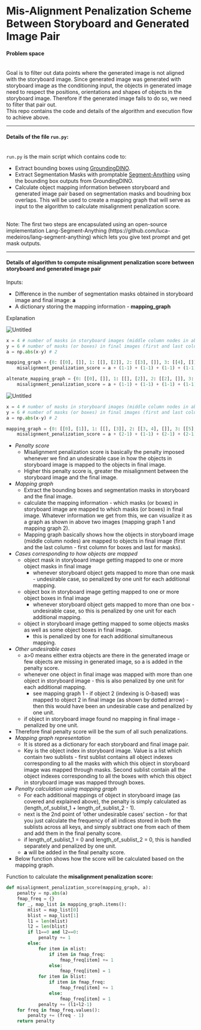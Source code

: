 # Mis-Alignment Penalization Scheme Between Storyboard and Generated Image Pair

#### Problem space<br><br>
Goal is to filter out data points where the generated image is not aligned with the storyboard image. Since generated image was generated with storyboard image as the conditioning input, the objects in generated image need to respect the positions, orientations and shapes of objects in the storyboard image.
Therefore if the generated image fails to do so, we need to filter that pair out.
<br>
This repo contains the code and details of the algorithm and execution flow to achieve above.
<hr>

#### Details of the file ``run.py``:<br><br>
``run.py`` is the main script which contains code to:
- Extract bounding boxes using [GroundingDINO](https://github.com/IDEA-Research/GroundingDINO).
- Extract Segmentation Masks with promptable [Segment-Anything](https://github.com/facebookresearch/segment-anything) using the bounding box outputs from GroundingDINO.
- Calculate object mapping information between storyboard and generated image pair based on segmentation masks and boudning box overlaps. This will be used to create a mapping graph that will serve as input to the algorithm to calculate misalignment penalization score.
<br>
Note: The first two steps are encapsulated using an open-source implementation Lang-Segment-Anything (https://github.com/luca-medeiros/lang-segment-anything) which lets you give text prompt and get mask outputs.
<hr>

#### Details of algorithm to compute misalignment penalization score between storyboard and generated image pair

Inputs:

- Difference in the number of segmentation masks obtained in storyboard image and final image: **a**
- A dictionary storing the mapping information - **mapping_graph**

Explanation

![Untitled](https://prod-files-secure.s3.us-west-2.amazonaws.com/131d7e41-d82d-418c-9dda-51f55df96d2e/68dd0405-5b47-4aef-b7e9-9d1981da8917/Untitled.png)

```python
x = 4 # number of masks in storyboard images (middle column nodes in above graph)
y = 6 # number of masks (or boxes) in final images (first and last column nodes)
a = np.abs(x-y) # 2

mapping_graph = {0: [[0], []], 1: [[], [2]], 2: [[3], []], 3: [[4], []]} 
	misalignment_penalization_score = a + (1-1) + (1-1) + (1-1) + (1-1) = 2

altenate_mapping_graph = {0: [[0], []], 1: [[], [2]], 2: [[2], []], 3: [[4], []]}
	misalignment_penalization_score = a + (1-1) + (1-1) + (1-1) + (1-1) + 1 = 3
```

![Untitled](https://prod-files-secure.s3.us-west-2.amazonaws.com/131d7e41-d82d-418c-9dda-51f55df96d2e/49584473-7181-4119-90ec-35c6b857b96e/Untitled.png)

```python
x = 4 # number of masks in storyboard images (middle column nodes in above graph)
y = 6 # number of masks (or boxes) in final images (first and last column nodes)
a = np.abs(x-y) # 2

mapping_graph = {0: [[0], [1]], 1: [[], [3]], 2: [[3, 4], []], 3: [[5], [4]]} 
	misalignment_penalization_score = a + (2-1) + (1-1) + (2-1) + (2-1) + 2 = 7
```

- *Penalty score*
    - Misalignment penalization score is basically the penalty imposed whenever we find an undesirable case in how the objects in storyboard image is mapped to the objects in final image.
    - Higher this penalty score is, greater the misalignment between the storyboard image and the final image.
- *Mapping graph*
    - Extract the bounding boxes and segmentation masks in storyboard and the final image.
    - calculate the mapping information - which masks (or boxes) in storyboard image are mapped to which masks (or boxes) in final image. Whatever information we get from this, we can visualize it as a graph as shown in above two images (mapping graph 1 and mapping graph 2).
    - Mapping graph basically shows how the objects in storyboard image (middle column nodes) are mapped to objects in final image (first and the last column - first column for boxes and last for masks).
- *Cases corresponding to how objects are mapped*
    - object mask in storyboard image getting mapped to one or more object masks in final image
        - whenever storyboard object gets mapped to more than one mask - undesirable case, so penalized by one unit for each additional mapping.
    - object box in storyboard image getting mapped to one or more object boxes in final image
        - whenever storyboard object gets mapped to more than one box - undesirable case, so this is penalized by one unit for each additional mapping.
    - object in storyboard image getting mapped to some objects masks as well as some object boxes in final image.
        - this is penalized by one for each additional simultaneous mapping.
- *Other undesirable cases*
    - a>0 means either extra objects are there in the generated image or few objects are missing in generated image, so a is added in the penalty score.
    - whenever one object in final image was mapped with more than one object in storyboard image - this is also penalized by one unit for each additional mapping.
        - see mapping graph 1 - if object 2 (indexing is 0-based) was mapped to object 2 in final image (as shown by dotted arrow) - then this would have been an undesirable case and penalized by one unit.
    - if object in storyboard image found no mapping in final image - penalized by one unit.
- Therefore final penalty score will be the sum of all such penalizations.
- *Mapping graph representation*
    - It is stored as a dictionary for each storyboard and final image pair.
    - Key is the object index in storyboard image. Value is a list which contain two sublists - first sublist contains all object indexes corresponding to all the masks with which this object in storyboard image was mapped through masks. Second sublist contain all the object indexes corresponding to all the boxes with which this object in storyboard image was mapped through boxes.
- *Penalty calculation using mapping graph*
    - For each additional mappings of object in storyboard image (as covered and explained above), the penalty is simply calculated as (length_of_sublist_1 + length_of_sublist_2 - 1).
    - next is the 2nd point of ‘other undesirable cases’ section - for that you just calculate the frequency of all indices stored in both the sublists across all keys, and simply subtract one from each of them and add them in the final penalty score.
    - if length_of_sublist_1 = 0 and length_of_sublist_2 = 0, this is handled separately and penalized by one unit.
    - **a** will be added in the final penalty score.
- Below function shows how the score will be calculated based on the mapping graph.

Function to calculate the **misalignment penalization score:**

```python
def misalignment_penalization_score(mapping_graph, a):
    penalty = np.abs(a)
    fmap_freq = {}
    for _, map_list in mapping_graph.items():
        mlist = map_list[0]
        blist = map_list[1]
        l1 = len(mlist)
        l2 = len(blist)
        if l1==0 and l2==0:
            penalty += 1
        else:
            for item in mlist:
                if item in fmap_freq:
                    fmap_freq[item] += 1
                else:
                    fmap_freq[item] = 1
            for item in blist:
                if item in fmap_freq:
                    fmap_freq[item] += 1
                else:
                    fmap_freq[item] = 1
            penalty += (l1+l2-1)
    for freq in fmap_freq.values():
        penalty += (freq - 1)
    return penalty
```
